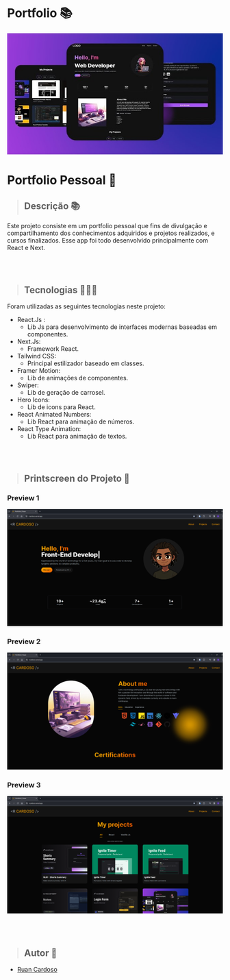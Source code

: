 # Portfolio 📚
<p align="center">
  <img src="./public/assets/projects/myPortfolio.jpg" alt="Project cover">
</p>

# Portfolio Pessoal 💭

> ## Descrição 📚
Este projeto consiste em um portfolio pessoal que fins de divulgação e compartilhamento dos conhecimentos adquiridos e projetos realizados, e cursos finalizados. Esse app foi todo desenvolvido principalmente com React e Next.

<br>
<br>

> ## Tecnologias 👨🏾‍💻
Foram utilizadas as seguintes tecnologias neste projeto:
+ React.Js :
  -  Lib Js para desenvolvimento de interfaces modernas baseadas em componentes.
+ Next.Js:
  - Framework React.
+ Tailwind CSS:
  - Principal estilizador baseado em classes.
+ Framer Motion:
  - Lib de animações de componentes.
+ Swiper:
  - Lib de geração de carrosel.
+ Hero Icons:
  - Lib de icons para React.
+ React Animated Numbers:
  - Lib React para animação de números.
+ React Type Animation:
  - Lib React para animação de textos.

<br>
<br>

> ## Printscreen do Projeto 📸
 ### Preview 1
![Project cover](./public/assets/preview1.png)
 ### Preview 2
![Project cover](./public/assets/preview2.png)
 ### Preview 3
![Project cover](./public/assets/preview3.png)

<br>
<br>

> ## Autor 📝
+ [Ruan Cardoso](https://www.linkedin.com/in/ruancardosolinkdin/)

